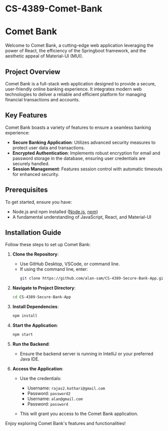 # CS-4389-Comet-Bank

# Comet Bank

Welcome to Comet Bank, a cutting-edge web application leveraging the power of React, the efficiency of the Springboot framework, and the aesthetic appeal of Material-UI (MUI).

## Project Overview

Comet Bank is a full-stack web application designed to provide a secure, user-friendly online banking experience. It integrates modern web technologies to deliver a reliable and efficient platform for managing financial transactions and accounts.

## Key Features

Comet Bank boasts a variety of features to ensure a seamless banking experience:

- **Secure Banking Application**: Utilizes advanced security measures to protect user data and transactions.
- **Encrypted Authentication**: Implements robust encryption for email and password storage in the database, ensuring user credentials are securely handled.
- **Session Management**: Features session control with automatic timeouts for enhanced security.

## Prerequisites

To get started, ensure you have:

- Node.js and npm installed ([Node.js](https://nodejs.org/), [npm](https://www.npmjs.com/))
- A fundamental understanding of JavaScript, React, and Material-UI

## Installation Guide

Follow these steps to set up Comet Bank:

1. **Clone the Repository**:
   - Use GitHub Desktop, VSCode, or command line. 
   - If using the command line, enter:
     ```bash
     git clone https://github.com/alan-sam/CS-4389-Secure-Bank-App.git
     ```

2. **Navigate to Project Directory**:
   ```bash
   cd CS-4389-Secure-Bank-App
   ```

3. **Install Dependencies**:
   ```bash
   npm install
   ```

4. **Start the Application**:
   ```bash
   npm start
   ```

5. **Run the Backend**:
   - Ensure the backend server is running in IntelliJ or your preferred Java IDE.

6. **Access the Application**:
   - Use the credentials:
     - Username: `rajas2.kothari@gmail.com`
     - Password: `password2`
     - Username: `alan@gmail.com`
     - Password: `password`

   - This will grant you access to the Comet Bank application.

Enjoy exploring Comet Bank's features and functionalities!
